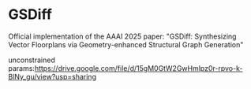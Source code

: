 # GSDiff
Official implementation of the AAAI 2025 paper: "GSDiff: Synthesizing Vector Floorplans via Geometry-enhanced Structural Graph Generation"

unconstrained params:https://drive.google.com/file/d/15gM0GtW2GwHmlpz0r-rpvo-k-BlNy_gu/view?usp=sharing
